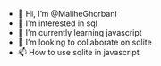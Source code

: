 - 👋 Hi, I’m @MaliheGhorbani
- 👀 I’m interested in sql
- 🌱 I’m currently learning javascript
- 💞️ I’m looking to collaborate on sqlite
- 📫 How to use sqlite in javascript

<!---
MaliheGhorbani/MaliheGhorbani is a ✨ special ✨ repository because its `README.md` (this file) appears on your GitHub profile.
You can click the Preview link to take a look at your changes.
--->

